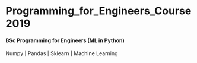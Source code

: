 # Programming_for_Engineers_Course 2019
#### BSc Programming for Engineers (ML in Python) <br/>
Numpy | Pandas | Sklearn | Machine Learning
